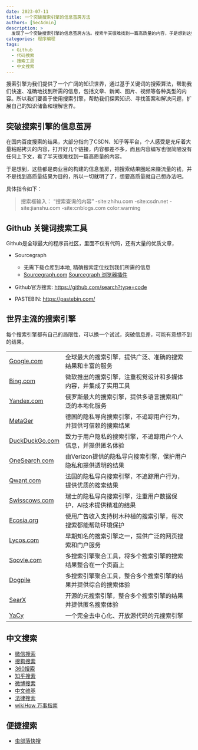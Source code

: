 ```yaml
---
date: 2023-07-11
title: 一个突破搜索引擎的信息茧房方法
authors: [SecAdmin]
description: >
  发现了一个突破搜索引擎的信息茧房方法。搜索半天很难找到一篇高质量的内容，于是想到这些都是商业目的构建的信息茧房，把搜索结果圈起来赚流量的钱，并不是找到高质量结果为目的，所以一切就明了了。想要高质量就自己想办法吧。
categories: 程序编程
tags:
  - Github
  - 代码搜索
  - 搜索工具
  - 中文搜索
---
```


搜索引擎为我们提供了一个广阔的知识世界，通过基于关键词的搜索算法，帮助我们快速、准确地找到所需的信息，包括文章、新闻、图片、视频等各种类型的内容。所以我们要善于使用搜索引擎，帮助我们探索知识、寻找答案和解决问题，扩展自己的知识储备和理解世界。

## 突破搜索引擎的信息茧房

在国内百度搜索的结果，大部分指向了CSDN、知乎等平台，个人感受是充斥着大量粘贴拷贝的内容，打开好几个链接，内容都差不多，而且内容编写也很简陋没有任何上下文，看了半天很难找到一篇高质量的内容。

于是想到，这些都是商业目的构建的信息茧房，把搜索结果圈起来赚流量的钱，并不是找到高质量结果为目的，所以一切就明了了，想要高质量就自己想办法吧。


具体指令如下：
> 搜索框输入： “搜索查询的内容” -site:zhihu.com -site:csdn.net -site:jianshu.com -site:cnblogs.com color:warning


## Github 关键词搜索工具

Github是全球最大的程序员社区，里面不仅有代码，还有大量的优质文章，

* Sourcegraph
	- 无需下载仓库到本地, 精确搜索定位找到我们所需的信息
	- [Sourcegraph.com](https://sourcegraph.com/) [Sourcegraph 浏览器插件](https://chrome.google.com/webstore/detail/sourcegraph/dgjhfomjieaadpoljlnidmbgkdffpack)

* Github官方搜索: https://github.com/search?type=code

* PASTEBIN: https://pastebin.com/

## 世界主流的搜索引擎

每个搜索引擎都有自己的局限性，可以换一个试试，突破信息差，可能有意想不到的结果。

|||
|---|---|
| [Google.com](https://google.com) | 全球最大的搜索引擎，提供广泛、准确的搜索结果和丰富的服务 |
| [Bing.com](https://www.bing.com/) | 微软推出的搜索引擎，注重视觉设计和多媒体内容，并集成了实用工具 |
| [Yandex.com](https://yandex.com/) | 俄罗斯最大的搜索引擎，提供多语言搜索和广泛的本地化服务 |
| [MetaGer](https://metager.org/) | 德国的隐私导向搜索引擎，不追踪用户行为，并提供可信赖的搜索结果 |
| [DuckDuckGo.com](https://duckduckgo.com/) | 致力于用户隐私的搜索引擎，不追踪用户个人信息，并提供匿名体验 |
| [OneSearch.com](https://www.onesearch.com) | 由Verizon提供的隐私导向搜索引擎，保护用户隐私和提供透明的结果 |
| [Qwant.com](https://www.qwant.com) | 法国的隐私导向搜索引擎，不追踪用户行为，提供优质的搜索结果 |
| [Swisscows.com](https://swisscows.com/) | 瑞士的隐私导向搜索引擎，注重用户数据保护，AI技术提供精准的结果 |
| [Ecosia.org](https://www.ecosia.org/) | 使用广告收入支持树木种植的搜索引擎，每次搜索都能帮助环境保护 |
| [Lycos.com](https://www.lycos.com/) | 早期知名的搜索引擎之一，提供广泛的网页搜索和门户服务 |
| [Soovle.com](https://soovle.com/) | 多搜索引擎聚合工具，将多个搜索引擎的搜索结果整合在一个页面上 |
| [Dogpile](https://www.dogpile.com/) | 多搜索引擎聚合工具，整合多个搜索引擎的结果并提供综合的搜索体验 |
| [SearX](https://searx.thegpm.org/) | 开源的元搜索引擎，整合多个搜索引擎的结果并提供匿名搜索体验 |
| [YaCy](https://yacy.net/) | 一个完全去中心化、开放源代码的元搜索引擎 |

## 中文搜索

* [微信搜索](https://weixin.sogou.com/)
* [搜狗搜索](https://sogou.com)
* [360搜索](https://so.com)
* [知乎搜索](https://zhihu.com)
* [微博搜索](https://weibo.com)
* [中文维基](https://zh.wikipedia.org)
* [法律搜索](https://wenshu.court.gov.cn/)
* [wikiHow 万事指南](https://zh.wikihow.com/)

## 便捷搜索

- [虫部落快搜](https://search.chongbuluo.com/)

